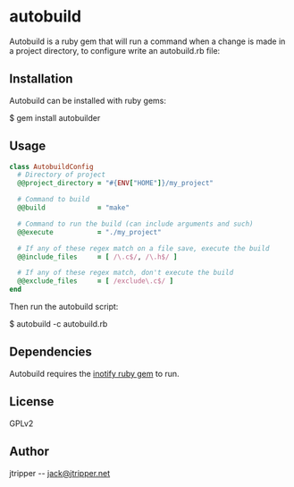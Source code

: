 autobuild
=========

Autobuild is a ruby gem that will run a command when a change is made in a project directory, to configure write an autobuild.rb file:

## Installation

Autobuild can be installed with ruby gems:

  $ gem install autobuilder

## Usage

```ruby
class AutobuildConfig
  # Directory of project
  @@project_directory = "#{ENV["HOME"]}/my_project"

  # Command to build
  @@build             = "make"

  # Command to run the build (can include arguments and such)
  @@execute           = "./my_project"

  # If any of these regex match on a file save, execute the build
  @@include_files     = [ /\.c$/, /\.h$/ ]

  # If any of these regex match, don't execute the build
  @@exclude_files     = [ /exclude\.c$/ ]
end
```

Then run the autobuild script:

  $ autobuild -c autobuild.rb

## Dependencies

Autobuild requires the [inotify ruby gem](https://github.com/jtRIPper/inotify) to run.

## License

GPLv2

## Author

jtripper -- jack@jtripper.net

